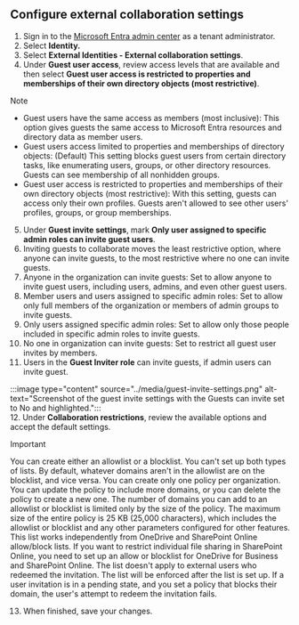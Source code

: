 ## Configure external collaboration settings

1.  Sign in to the [Microsoft Entra admin center](https://entra.microsoft.com/) as a tenant administrator.
2.  Select **Identity.**
3.  Select **External Identities - External collaboration settings**.
4.  Under **Guest user access**, review access levels that are available and then select **Guest user access is restricted to properties and memberships of their own directory objects (most restrictive)**.

   > [!NOTE]
   >
   > - Guest users have the same access as members (most inclusive): This option gives guests the same access to Microsoft Entra resources and directory data as member users.
   > - Guest users access limited to properties and memberships of directory objects: (Default) This setting blocks guest users from certain directory tasks, like enumerating users, groups, or other directory resources. Guests can see membership of all nonhidden groups.
   > - Guest user access is restricted to properties and memberships of their own directory objects (most restrictive): With this setting, guests can access only their own profiles. Guests aren't allowed to see other users' profiles, groups, or group memberships.

5.  Under **Guest invite settings**, mark **Only user assigned to specific admin roles can invite guest users**.
6.  Inviting guests to collaborate moves the least restrictive option, where anyone can invite guests, to the most restrictive where no one can invite guests.
7.  Anyone in the organization can invite guests: Set to allow anyone to invite guest users, including users, admins, and even other guest users.
8.  Member users and users assigned to specific admin roles: Set to allow only full members of the organization or members of admin groups to invite guests.
9.  Only users assigned specific admin roles: Set to allow only those people included in specific admin roles to invite guests.
10.  No one in organization can invite guests: Set to restrict all guest user invites by members.
11.  Users in the **Guest Inviter role** can invite guests, if admin users can invite guest.

   :::image type="content" source="../media/guest-invite-settings.png" alt-text="Screenshot of the guest invite settings with the Guests can invite set to No and highlighted.":::
​    
12. Under **Collaboration restrictions**, review the available options and accept the default settings.

   > [!IMPORTANT]
   > You can create either an allowlist or a blocklist. You can't set up both types of lists. By default, whatever domains aren't in the allowlist are on the blocklist, and vice versa. You can create only one policy per organization. You can update the policy to include more domains, or you can delete the policy to create a new one. The number of domains you can add to an allowlist or blocklist is limited only by the size of the policy. The maximum size of the entire policy is 25 KB (25,000 characters), which includes the allowlist or blocklist and any other parameters configured for other features. This list works independently from OneDrive and SharePoint Online allow/block lists. If you want to restrict individual file sharing in SharePoint Online, you need to set up an allow or blocklist for OneDrive for Business and SharePoint Online. The list doesn't apply to external users who redeemed the invitation. The list will be enforced after the list is set up. If a user invitation is in a pending state, and you set a policy that blocks their domain, the user's attempt to redeem the invitation fails.

13. When finished, save your changes.
